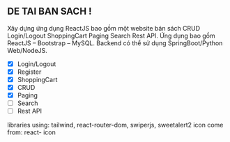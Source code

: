 ## DE TAI BAN SACH !
Xây dựng ứng dụng ReactJS bao gồm một website bán sách CRUD Login/Logout
ShoppingCart Paging Search Rest API. Ứng dụng bao gồm ReactJS – Bootstrap – MySQL.
Backend có thể sử dụng SpringBoot/Python Web/NodeJS.

- [x] Login/Logout
- [x] Register
- [x] ShoppingCart
- [x] CRUD
- [x] Paging
- [ ] Search
- [ ] Rest API

libraries using: tailwind, react-router-dom, swiperjs, sweetalert2
icon come from: react- icon
